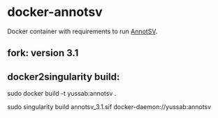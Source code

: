 # docker-annotsv
Docker container with requirements to run [AnnotSV](https://lbgi.fr/AnnotSV/).

## fork: version 3.1

## docker2singularity build:

sudo docker build -t yussab:annotsv .

sudo singularity build annotsv_3.1.sif docker-daemon://yussab:annotsv
